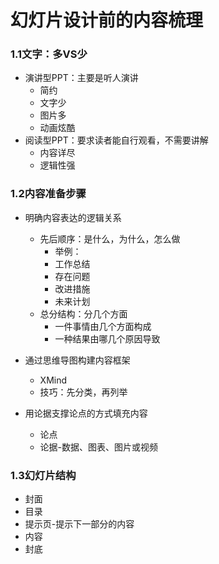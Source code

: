# 幻灯片设计前的内容梳理

### 1.1文字：多VS少

* 演讲型PPT：主要是听人演讲
    * 简约
    * 文字少
    * 图片多
    * 动画炫酷
* 阅读型PPT：要求读者能自行观看，不需要讲解
    * 内容详尽
    * 逻辑性强

### 1.2内容准备步骤
* 明确内容表达的逻辑关系
    * 先后顺序：是什么，为什么，怎么做
        * 举例：
        * 工作总结
        * 存在问题
        * 改进措施
        * 未来计划
    * 总分结构：分几个方面
        * 一件事情由几个方面构成
        * 一种结果由哪几个原因导致
* 通过思维导图构建内容框架
    * XMind
    * 技巧：先分类，再列举

* 用论据支撑论点的方式填充内容
    * 论点
    * 论据-数据、图表、图片或视频


### 1.3幻灯片结构
* 封面
* 目录
* 提示页-提示下一部分的内容
* 内容
* 封底
